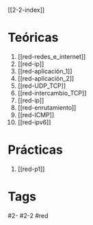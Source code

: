 [[2-2-index]]
# Teóricas
1. [[red-redes_e_internet]]
2. [[red-ip]]
3. [[red-aplicación_1]]
4. [[red-aplicación_2]]
5. [[red-UDP_TCP]]
6. [[red-intercambio_TCP]]
7. [[red-ip]]
8. [[red-enrutamiento]]
9. [[red-ICMP]]
10. [[red-ipv6]]
# Prácticas
1. [[red-p1]]
# Tags
#2- 
#2-2 
#red